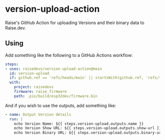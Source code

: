# version-upload-action

Raise's GitHub Action for uploading Versions and their binary data to Raise.dev.

## Using

Add something like the following to a GitHub Actions workflow:

```yaml
steps:
- uses: raisedevs/version-upload-action@main
  id: version-upload
  if: github.ref == 'refs/heads/main' || startsWith(github.ref, 'refs/tags/')
  with:
    project: raisedevs
    firmware: raise_firmware
    path: .pio/build/esp32dev/firmware.bin
```

And if you wish to use the outputs, add something like:

```yaml
- name: Output Version details
  run: |
    echo Version Name: ${{ steps.version-upload.outputs.name }}
    echo Version Show URL: ${{ steps.version-upload.outputs.show-url }}
    echo Version Binary URL: ${{ steps.version-upload.outputs.binary-url }}
```
